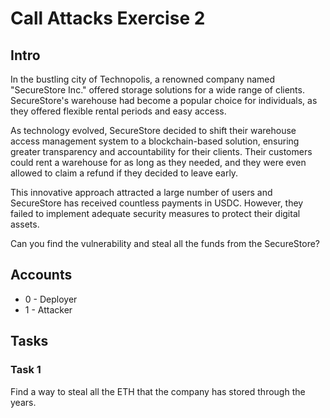 # Call Attacks Exercise 2

## Intro
In the bustling city of Technopolis, a renowned company named "SecureStore Inc." offered storage solutions for a wide range of clients. SecureStore's warehouse had become a popular choice for individuals, as they offered flexible rental periods and easy access.

As technology evolved, SecureStore decided to shift their warehouse access management system to a blockchain-based solution, ensuring greater transparency and accountability for their clients. Their customers could rent a warehouse for as long as they needed, and they were even allowed to claim a refund if they decided to leave early.

This innovative approach attracted a large number of users and SecureStore has received countless payments in USDC. However, they failed to implement adequate security measures to protect their digital assets.

Can you find the vulnerability and steal all the funds from the SecureStore?

## Accounts
* 0 - Deployer
* 1 - Attacker 

## Tasks

### Task 1
Find a way to steal all the ETH that the company has stored through the years.